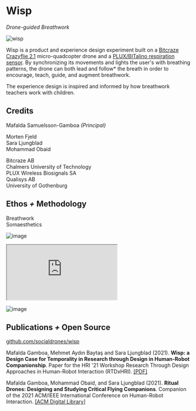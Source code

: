 # Wisp

*Drone-guided Breathwork*

![wisp](https://user-images.githubusercontent.com/1661078/136032424-62a6bf03-0f13-43d5-818b-be457547af57.png)

Wisp is a product and experience design experiment built on a [Bitcraze Crazyflie 2.1](https://www.bitcraze.io/) micro-quadcopter drone and a [PLUX/BITalino respiration sensor](https://plux.info/). By synchronizing its movements and lights the user's with breathing patterns, the drone can both lead and follow\* the breath in order to encourage, teach, guide, and augment breathwork. 

The experience design is inspired and informed by how breathwork teachers work with children.

## Credits

Mafalda Samuelsson-Gamboa *(Principal)*

Morten Fjeld  
Sara Ljungblad  
Mohammad Obaid

Bitcraze AB  
Chalmers University of Technology  
PLUX Wireless Biosignals SA  
Qualisys AB  
University of Gothenburg

## Ethos *+* Methodology

Breathwork  
Somaesthetics

![image](https://user-images.githubusercontent.com/1661078/133905635-a8c8c75d-d044-445e-a5ed-cc29f1b67bbf.png)

<div class="ratio ratio-16x9">
<iframe src="https://www.youtube.com/embed/1mekOd4zGBU" allowfullscreen></iframe>
</div>

![image](https://user-images.githubusercontent.com/1661078/133905716-d94cf82b-4945-4aab-a3fb-4b31a2e94cc7.png)

## Publications *+* Open Source

[github.com/socialdrones/wisp](https://github.com/socialdrones/wisp)

Mafalda Gamboa, Mehmet Aydın Baytaş and Sara Ljungblad (2021). **Wisp: a Design Case for Temporality in Research through Design in Human-Robot Companionship**. Paper for the HRI '21 Workshop Research Through Design Approaches in Human-Robot Interaction (RTDxHRI). [\[PDF\]](https://www.baytas.net/research/pub/2021_HRI_Wisp.pdf)

Mafalda Gamboa, Mohammad Obaid, and Sara Ljungblad (2021). **Ritual Drones: Designing and Studying Critical Flying Companions**. Companion of the 2021 ACM/IEEE International Conference on Human-Robot Interaction. [\[ACM Digital Library\]](https://dl.acm.org/doi/abs/10.1145/3434074.3446363)
